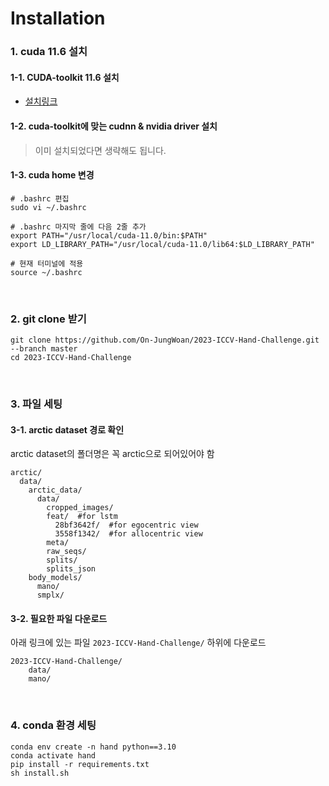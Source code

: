 # Installation

### 1. cuda 11.6 설치
#### 1-1. CUDA-toolkit 11.6 설치

  - [설치링크](https://developer.nvidia.com/cuda-11-6-0-download-archive?target_os=Linux&target_arch=x[…]tion=Ubuntu&target_version=20.04&target_type=runfile_local)
  
#### 1-2. cuda-toolkit에 맞는 cudnn & nvidia driver 설치

> 이미 설치되었다면 생략해도 됩니다.

#### 1-3. cuda home 변경

```
# .bashrc 편집
sudo vi ~/.bashrc

# .bashrc 마지막 줄에 다음 2줄 추가
export PATH="/usr/local/cuda-11.0/bin:$PATH"
export LD_LIBRARY_PATH="/usr/local/cuda-11.0/lib64:$LD_LIBRARY_PATH"

# 현재 터미널에 적용
source ~/.bashrc
```

<br>

### 2. git clone 받기

```
git clone https://github.com/On-JungWoan/2023-ICCV-Hand-Challenge.git --branch master
cd 2023-ICCV-Hand-Challenge
```

<br>

### 3. 파일 세팅

#### 3-1. arctic dataset 경로 확인
arctic dataset의 폴더명은 꼭 arctic으로 되어있어야 함

```
arctic/
  data/
    arctic_data/
      data/
        cropped_images/
        feat/  #for lstm
          28bf3642f/  #for egocentric view
          3558f1342/  #for allocentric view
        meta/
        raw_seqs/
        splits/
        splits_json
    body_models/
      mano/
      smplx/
```

#### 3-2. 필요한 파일 다운로드
아래 링크에 있는 파일 `2023-ICCV-Hand-Challenge/` 하위에 다운로드

```
2023-ICCV-Hand-Challenge/
    data/
    mano/
```

<br>

### 4. conda 환경 세팅

```
conda env create -n hand python==3.10
conda activate hand
pip install -r requirements.txt
sh install.sh
```
